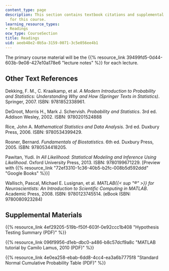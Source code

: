 ```yaml
---
content_type: page
description: This section contains textbook citations and supplemental reading material
  for this course.
learning_resource_types:
- Readings
ocw_type: CourseSection
title: Readings
uid: aeeb48e2-0b5a-3159-0071-3c5e056ee4b1
---
```


The primary course material will be the {{% resource_link 39499fd5-0d44-603b-9e08-427e10a178e6 "lecture notes" %}} for each lecture.

Other Text References
---------------------

Dekking, F. M., C. Kraaikamp, et al. _A Modern Introduction to Probability and Statistics: Understanding Why and How (Springer Texts in Statistics)_. Springer, 2007. ISBN: 9781852338961.

DeGroot, Morris H., Mark J. Schervish. _Probability and Statistics_. 3rd ed. Addison Wesley, 2002. ISBN: 9780201524888

Rice, John A. _Mathematical Statistics and Data Analysis_. 3rd ed. Duxbury Press, 2006. ISBN: 9780534399429.

Rosner, Bernard. _Fundamentals of Biostatistics_. 6th ed. Duxbury Press, 2005. ISBN: 9780534418205.

Pawitan, Yudi. _In All Likelihood: Statistical Modeling and Inference Using Likelihood_. Oxford University Press, 2013. ISBN: 9780199671229. \[Preview with {{% resource_link "72ef3310-1c36-40b5-b2fc-008b5d592ddd" "Google Books" %}}\]

Wallisch, Pascal, Michael E. Lusignan, et al. _MATLAB{{< sup "®" >}} for Neuroscientists: An Introduction to Scientific Computing in MATLAB_. Academic Press, 2008. ISBN: 9780123745514. (eBook ISBN: 9780080923284)

Supplemental Materials
----------------------

{{% resource_link 4ef29205-519b-f50f-603f-0e92ccc1b408 "Hypothesis Testing Summary (PDF)" %}}

{{% resource_link 096f9956-d1eb-dbc0-a486-b8c57dcf9a8c "MATLAB tutorial by Camilo Lamus, 2010 (PDF)" %}}

{{% resource_link 4e0ea258-ebab-6dd8-4cc4-ea3a6b7775f8 "Standard Normal Cumulative Probability Table (PDF)" %}}